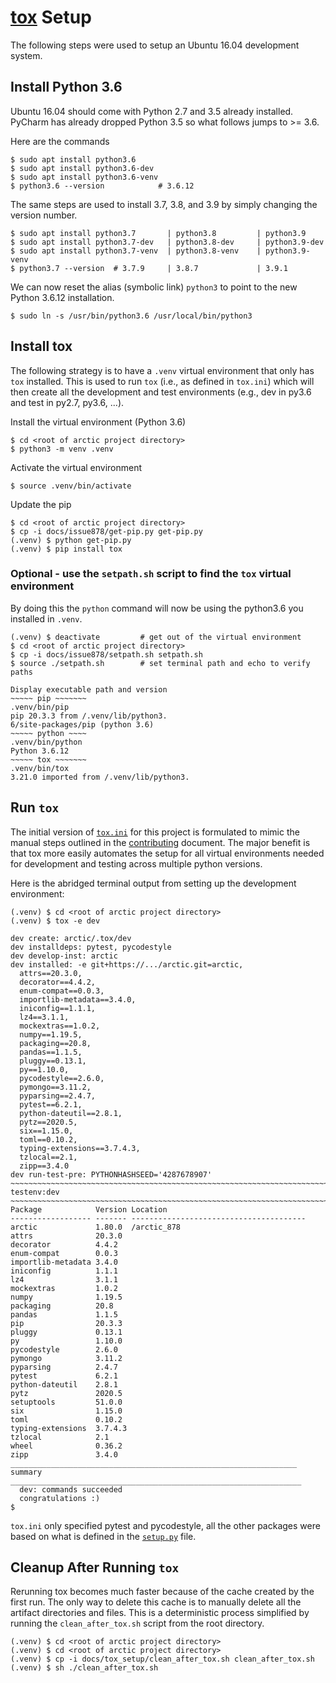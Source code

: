 # [tox](https://tox.readthedocs.io/en/latest/) Setup

The following steps were used to setup an Ubuntu 16.04 development system.  

## Install Python 3.6

Ubuntu 16.04 should come with Python 2.7 and 3.5 already installed.  PyCharm 
has already dropped Python 3.5 so what follows jumps to >= 3.6.

Here are the commands 
```shell
$ sudo apt install python3.6
$ sudo apt install python3.6-dev
$ sudo apt install python3.6-venv
$ python3.6 --version            # 3.6.12
```
The same steps are used to install 3.7, 3.8, and 3.9 by simply changing the 
version number.
```shell
$ sudo apt install python3.7       | python3.8         | python3.9
$ sudo apt install python3.7-dev   | python3.8-dev     | python3.9-dev
$ sudo apt install python3.7-venv  | python3.8-venv    | python3.9-venv
$ python3.7 --version  # 3.7.9     | 3.8.7             | 3.9.1
```

We can now reset the alias (symbolic link) `python3` to point to the new  
Python 3.6.12 installation.
```shell
$ sudo ln -s /usr/bin/python3.6 /usr/local/bin/python3
````

## Install tox
The following strategy is to have a `.venv` virtual environment that only 
has `tox` installed.  This is used to run `tox` (i.e., as defined in `tox.ini`) 
which will then create all the development and test environments (e.g., dev 
in py3.6 and test in py2.7, py3.6, ...).

Install the virtual environment (Python 3.6)
```shell
$ cd <root of arctic project directory>
$ python3 -m venv .venv
```

Activate the virtual environment
```shell
$ source .venv/bin/activate
```

Update the pip
```shell
$ cd <root of arctic project directory>
$ cp -i docs/issue878/get-pip.py get-pip.py
(.venv) $ python get-pip.py
(.venv) $ pip install tox
```

### Optional - use the `setpath.sh` script to find the `tox` virtual environment
By doing this the `python` command will now be using the python3.6 you installed 
in `.venv`. 

```shell
(.venv) $ deactivate         # get out of the virtual environment
$ cd <root of arctic project directory>
$ cp -i docs/issue878/setpath.sh setpath.sh
$ source ./setpath.sh        # set terminal path and echo to verify paths

Display executable path and version
~~~~~ pip ~~~~~~~
.venv/bin/pip
pip 20.3.3 from /.venv/lib/python3.
6/site-packages/pip (python 3.6)
~~~~~ python ~~~~
.venv/bin/python
Python 3.6.12
~~~~~ tox ~~~~~~~
.venv/bin/tox
3.21.0 imported from /.venv/lib/python3.
```
## Run `tox`
The initial version of [`tox.ini`](../../tox.ini) for this project is 
formulated to mimic the manual steps outlined in the [contributing]() 
document.  The major benefit is that tox more easily automates the setup 
for all virtual environments needed for development and testing across 
multiple python versions.

Here is the abridged terminal output from setting up the development 
environment:
```shell
(.venv) $ cd <root of arctic project directory>
(.venv) $ tox -e dev

dev create: arctic/.tox/dev
dev installdeps: pytest, pycodestyle
dev develop-inst: arctic
dev installed: -e git+https://.../arctic.git=arctic,
  attrs==20.3.0,
  decorator==4.4.2,
  enum-compat==0.0.3,
  importlib-metadata==3.4.0,
  iniconfig==1.1.1,
  lz4==3.1.1,
  mockextras==1.0.2,
  numpy==1.19.5,
  packaging==20.8,
  pandas==1.1.5,
  pluggy==0.13.1,
  py==1.10.0,
  pycodestyle==2.6.0,
  pymongo==3.11.2,
  pyparsing==2.4.7,
  pytest==6.2.1,
  python-dateutil==2.8.1,
  pytz==2020.5,
  six==1.15.0,
  toml==0.10.2,
  typing-extensions==3.7.4.3,
  tzlocal==2.1,
  zipp==3.4.0
dev run-test-pre: PYTHONHASHSEED='4287678907'
~~~~~~~~~~~~~~~~~~~~~~~~~~~~~~~~~~~~~~~~~~~~~~~~~~~~~~~~~~~~~~~~~~~~~~~~~~~~~~~~
testenv:dev
~~~~~~~~~~~~~~~~~~~~~~~~~~~~~~~~~~~~~~~~~~~~~~~~~~~~~~~~~~~~~~~~~~~~~~~~~~~~~~~~
Package            Version Location
------------------ ------- ---------------------------------------
arctic             1.80.0  /arctic_878
attrs              20.3.0
decorator          4.4.2
enum-compat        0.0.3
importlib-metadata 3.4.0
iniconfig          1.1.1
lz4                3.1.1
mockextras         1.0.2
numpy              1.19.5
packaging          20.8
pandas             1.1.5
pip                20.3.3
pluggy             0.13.1
py                 1.10.0
pycodestyle        2.6.0
pymongo            3.11.2
pyparsing          2.4.7
pytest             6.2.1
python-dateutil    2.8.1
pytz               2020.5
setuptools         51.0.0
six                1.15.0
toml               0.10.2
typing-extensions  3.7.4.3
tzlocal            2.1
wheel              0.36.2
zipp               3.4.0
________________________________________________________________ summary _________________________________________________________________
  dev: commands succeeded
  congratulations :)
$ 
```
`tox.ini` only specified pytest and pycodestyle, all the other packages 
were based on what is defined in the [`setup.py`](../../setup.py) file.

## Cleanup After Running `tox`
Rerunning tox becomes much faster because of the cache created by the first 
run.  The only way to delete this cache is to manually delete all the 
artifact directories and files.  This is a deterministic process simplified 
by running the `clean_after_tox.sh` script from the root directory.

```shell
(.venv) $ cd <root of arctic project directory>
(.venv) $ cd <root of arctic project directory>
(.venv) $ cp -i docs/tox_setup/clean_after_tox.sh clean_after_tox.sh
(.venv) $ sh ./clean_after_tox.sh
```
